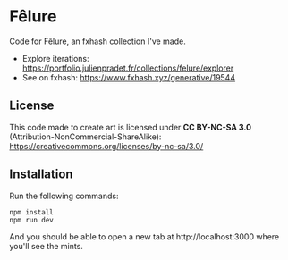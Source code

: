 # Fêlure

Code for Fêlure, an fxhash collection I've made.

- Explore iterations: https://portfolio.julienpradet.fr/collections/felure/explorer
- See on fxhash: https://www.fxhash.xyz/generative/19544

## License

This code made to create art is licensed under **CC BY-NC-SA 3.0** (Attribution-NonCommercial-ShareAlike): https://creativecommons.org/licenses/by-nc-sa/3.0/

## Installation

Run the following commands:

```
npm install
npm run dev
```

And you should be able to open a new tab at http://localhost:3000 where you'll see the mints.
